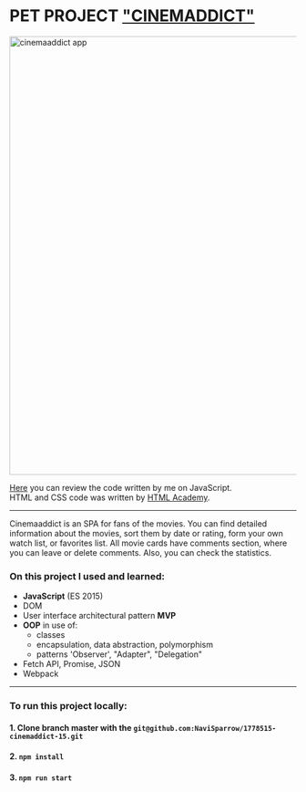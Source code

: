 # PET PROJECT ["CINEMADDICT"](https://1778515-cinemaddict-15.vercel.app/)

<img width="769" alt="cinemaaddict app" src="https://up.htmlacademy.ru/assets/intensives/ecmascript/15/projects/cinemaddict/image.v202110010158.png">

[Here](https://github.com/NaviSparrow/1778515-cinemaddict-15/tree/master/src) you can review the code written by me on JavaScript.<br>
HTML and CSS code was written by [HTML Academy](https://htmlacademy.ru).

---

Cinemaaddict is an SPA for fans of the movies. You can find detailed information about the movies,
sort them by date or rating, form your own watch list, or favorites list. 
All movie cards have comments section, where you can leave or delete comments.
Also, you can check the statistics.

### On this project I used and learned:
* **JavaScript** (ES 2015)
* DOM
* User interface architectural pattern **MVP**
* **OOP** in use of: 
  * classes
  * encapsulation, data abstraction, polymorphism
  * patterns 'Observer', "Adapter", "Delegation"
* Fetch API, Promise, JSON
* Webpack
---

### To run this project locally:

#### 1. Clone branch master with the `git@github.com:NaviSparrow/1778515-cinemaddict-15.git`

#### 2. `npm install`

#### 3. `npm run start`

